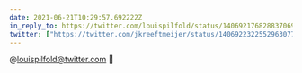 ```yaml
---
date: 2021-06-21T10:29:57.692222Z
in_reply_to: https://twitter.com/louispilfold/status/1406921768288370690
twitter: ["https://twitter.com/jkreeftmeijer/status/1406922322552963077"]
---
```

@louispilfold@twitter.com 🍿
